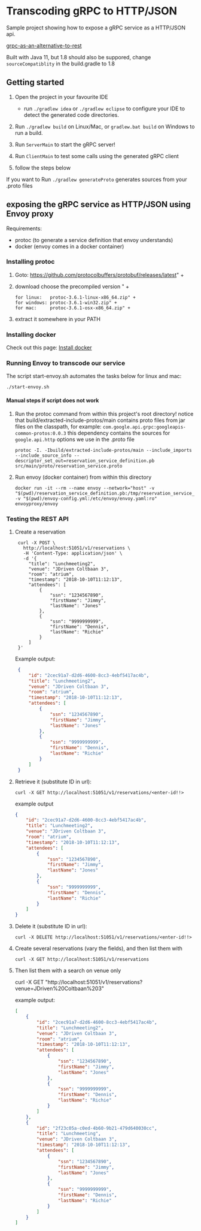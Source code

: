 # Transcoding gRPC to HTTP/JSON

Sample project showing how to expose a gRPC service as a HTTP/JSON api. 

[grpc-as-an-alternative-to-rest](https://blog.jdriven.com/2018/10/grpc-as-an-alternative-to-rest/)


Built with Java 11, but 1.8 should also be suppored, change `sourceCompatiblity` in the build.gradle to 1.8


## Getting started

1. Open the project in your favourite IDE 
     * run `./gradlew idea` or `./gradlew eclipse` to configure your IDE to detect the generated code directories.
     
1. Run `./gradlew build`   on Linux/Mac,  or `gradlew.bat build` on Windows to run a build.

1. Run `ServerMain` to start the gRPC server!

1. Run `ClientMain` to test some calls using the generated gRPC client

1. follow the steps below 

If you want to Run `./gradlew generateProto` generates sources from your .proto files  

## exposing the gRPC service as HTTP/JSON using Envoy proxy

Requirements:  
 * protoc (to generate a service definition that envoy understands)
 * docker (envoy comes in a docker container)

### Installing protoc
1. Goto: https://github.com/protocolbuffers/protobuf/releases/latest" +
2. download choose the precompiled version " +

       for linux:   protoc-3.6.1-linux-x86_64.zip" +
       for windows: protoc-3.6.1-win32.zip" +
       for mac:     protoc-3.6.1-osx-x86_64.zip" +

3. extract it somewhere in your PATH

### Installing docker

Check out this page: [Install docker](https://store.docker.com/search?offering=community&type=edition)

### Running Envoy to transcode our service

The script start-envoy.sh automates the tasks below for linux and mac:

    ./start-envoy.sh
    
#### Manual steps if script does not work 

1. Run the protoc command from within this project's root directory!
   notice that build/extracted-include-protos/main contains proto files from
   jar files on the classpath, for example: `com.google.api.grpc:googleapis-common-protos:0.0.3`
   this dependency contains the sources for `google.api.http` options we use
   in the .proto file
   
       protoc -I. -Ibuild/extracted-include-protos/main --include_imports --include_source_info --descriptor_set_out=reservation_service_definition.pb src/main/proto/reservation_service.proto
       
1. Run envoy (docker container) from within this directory

       docker run -it --rm --name envoy --network="host" -v "$(pwd)/reservation_service_definition.pb:/tmp/reservation_service_definition.pb:ro" -v "$(pwd)/envoy-config.yml:/etc/envoy/envoy.yaml:ro" envoyproxy/envoy   
 
### Testing the REST API 
  
1. Create a reservation

        curl -X POST \
          http://localhost:51051/v1/reservations \
          -H 'Content-Type: application/json' \
          -d '{
            "title": "Lunchmeeting2",
            "venue": "JDriven Coltbaan 3",
            "room": "atrium",
            "timestamp": "2018-10-10T11:12:13",
            "attendees": [
                {
                    "ssn": "1234567890",
                    "firstName": "Jimmy",
                    "lastName": "Jones"
                },
                {
                    "ssn": "9999999999",
                    "firstName": "Dennis",
                    "lastName": "Richie"
                }
            ]
        }'
        
   Example output:
   
   ```json
    {
        "id": "2cec91a7-d2d6-4600-8cc3-4ebf5417ac4b",
        "title": "Lunchmeeting2",
        "venue": "JDriven Coltbaan 3",
        "room": "atrium",
        "timestamp": "2018-10-10T11:12:13",
        "attendees": [
            {
                "ssn": "1234567890",
                "firstName": "Jimmy",
                "lastName": "Jones"
            },
            {
                "ssn": "9999999999",
                "firstName": "Dennis",
                "lastName": "Richie"
            }
        ]
    }
    ```     
        
        
1. Retrieve it (substitute ID in url): 

       curl -X GET http://localhost:51051/v1/reservations/<enter-id!!>

   example output          
    ```json
    {
        "id": "2cec91a7-d2d6-4600-8cc3-4ebf5417ac4b",
        "title": "Lunchmeeting2",
        "venue": "JDriven Coltbaan 3",
        "room": "atrium",
        "timestamp": "2018-10-10T11:12:13",
        "attendees": [
            {
                "ssn": "1234567890",
                "firstName": "Jimmy",
                "lastName": "Jones"
            },
            {
                "ssn": "9999999999",
                "firstName": "Dennis",
                "lastName": "Richie"
            }
        ]
    }        
    ```
          
1. Delete it (substitute ID in url): 

       curl -X DELETE http://localhost:51051/v1/reservations/<enter-id!!>
       
1. Create several reservations (vary the fields), and then list them with

       curl -X GET http://localhost:51051/v1/reservations
       
1. Then list them with a search on venue only

      curl -X GET "http://localhost:51051/v1/reservations?venue=JDriven%20Coltbaan%203"
      
   example output:
    ```json
    [
        {
            "id": "2cec91a7-d2d6-4600-8cc3-4ebf5417ac4b",
            "title": "Lunchmeeting2",
            "venue": "JDriven Coltbaan 3",
            "room": "atrium",
            "timestamp": "2018-10-10T11:12:13",
            "attendees": [
                {
                    "ssn": "1234567890",
                    "firstName": "Jimmy",
                    "lastName": "Jones"
                },
                {
                    "ssn": "9999999999",
                    "firstName": "Dennis",
                    "lastName": "Richie"
                }
            ]
        },
        {
            "id": "2f23c05a-c0ed-4b60-9b21-479d640030cc",
            "title": "Lunchmeeting",
            "venue": "JDriven Coltbaan 3",
            "timestamp": "2018-10-10T11:12:13",
            "attendees": [
                {
                    "ssn": "1234567890",
                    "firstName": "Jimmy",
                    "lastName": "Jones"
                },
                {
                    "ssn": "9999999999",
                    "firstName": "Dennis",
                    "lastName": "Richie"
                }
            ]
        }
    ]
    ```
      
  